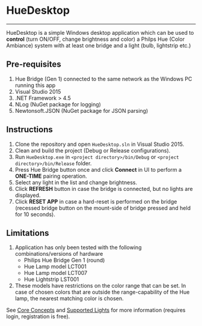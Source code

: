 # HueDesktop
- - - -
HueDesktop is a simple Windows desktop application which can be used to **control** (turn ON/OFF, change brightness and color) a Philps Hue (Color Ambiance) system with at least one bridge and a light (bulb, lightstrip etc.)

## Pre-requisites
1. Hue Bridge (Gen 1) connected to the same network as the Windows PC running this app
2. Visual Studio 2015
3. .NET Framework > 4.5
4. NLog (NuGet package for logging)
5. Newtonsoft.JSON (NuGet package for JSON parsing)

## Instructions
1. Clone the repository and open `HueDesktop.sln` in Visual Studio 2015.
2. Clean and build the project (Debug or Release configurations).
3. Run `HueDesktop.exe` in `<project directory>/bin/Debug` or `<project directory>/bin/Release` folder.
4. Press Hue Bridge button once and click **Connect** in UI to perform a **ONE-TIME** pairing operation.
5. Select any light in the list and change brightness. 
6. Click **REFRESH** button in case the bridge is connected, but no lights are displayed.
7. Click **RESET APP** in case a hard-reset is performed on the bridge (recessed bridge button on the mount-side of bridge pressed and held for 10 seconds).

## Limitations
1. Application has only been tested with the following combinations/versions of hardware
   - Philips Hue Bridge Gen 1 (round)
   - Hue Lamp model LCT001
   - Hue Lamp model LCT007
   - Hue Lightstrip LST001
2. These models have restrictions on the color range that can be set. In case of chosen colors that are 
outside the range-capability of the Hue lamp, the nearest matching color is chosen.

See [Core Concepts](https://www.developers.meethue.com/documentation/core-concepts) and [Supported Lights](https://www.developers.meethue.com/documentation/supported-lights) for more information (requires login, registration is free).
